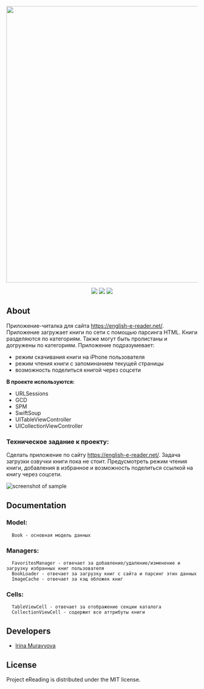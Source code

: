<p align="center">
      <img src="https://i.ibb.co/qmqv7ZY/2024-04-13-17-42-50.png" width="726">
</p>

<p align="center">
   <img src="https://img.shields.io/badge/Engine-XCode v15.3-blueviolet">
   <img src="https://img.shields.io/badge/Version-v1.0-blue">
   <img src="https://img.shields.io/badge/License-MIT-green">
</p>

## About

Приложение-читалка для сайта https://english-e-reader.net/.
Приложение загружает книги по сети с помощью парсинга HTML.
Книги разделяются по категориям. 
Также могут быть пролистаны и догружены по категориям.
Приложение подразумевает:
 - режим скачивания книги на iPhone пользователя
 - режим чтения книги с запоминанием текущей страницы
 - возможность поделиться книгой через соцсети


**В проекте используются:**

* URLSessions
* GCD
* SPM
* SwiftSoup
* UITableViewController
* UICollectionViewController

### Техническое задание к проекту:

Сделать приложение по сайту https://english-e-reader.net/.
Задача загрузки озвучки книги пока не стоит.
Предусмотреть режим чтения книги, добавления в избранное и 
возможность поделиться ссылкой на книгу через соцсети.


![screenshot of sample](https://i.ibb.co/b7nCCss/tracing-List.png)

## Documentation

### Model:

      Book - основная модель данных

### Managers:

      FavoritesManager - отвечает за добавление/удаление/изменение и загрузку избранных книг пользователя
      BookLoader - отвечает за загрузку книг с сайта и парсинг этих данных
      ImageCache - отвечает за кэщ обложек книг

### Cells:

      TableViewCell - отвечает за отображение секции каталога
      CollectionViewCell - содержит все аттрибуты книги 
  
## Developers

- [Irina Muravyova](https://github.com/IrinaMuravyova)

## License
Project eReading is distributed under the MIT license.
